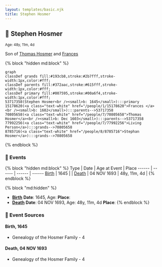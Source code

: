 ```yaml
---
layout: templates/basic.njk
title: Stephen Hosmer
---
```

## 🔵 Stephen Hosmer
<small>Age: 48y, 11m, 4d</small>

Son of [Thomas Hosmer](/people/7/70805658) and [Frances ](/people/1/15178620)

{% block "hidden md:block" %}
```mermaid
graph
classDef grands fill:#193cb8,stroke:#2b7fff,stroke-width:1px,color:#fff;
classDef parents fill:#372aac,stroke:#615fff,stroke-width:1px,color:#fff;
classDef primary fill:#007595,stroke:#00a6f4,stroke-width:1px,color:#fff;
53717358(Stephen Hosmer<br /><small>b: 1645</small>):::primary
15178620(<a class="text-white" href="/people/1/15178620">Frances </a><br /><small>b: 1602</small>):::parents-->53717358
70805658(<a class="text-white" href="/people/7/70805658">Thomas Hosmer</a><br /><small>b: Dec 1603</small>):::parents-->53717358
77992256(<a class="text-white" href="/people/7/77992256">Living Person</a>):::grands-->70805658
8785716(<a class="text-white" href="/people/8/8785716">Stephan Hosmer</a>):::grands-->70805658
```
{% endblock %}

### 📆 Events

{% block "hidden md:block" %}
Type | Date | Age at Event | Place
------ | ------ | ------ | ------
[Birth](#event-event-2) | 1645 |  |
[Death](#event-event-3) | 04 NOV 1693 | 48y, 11m, 4d |
{% endblock %}

{% block "md:hidden" %}
- **[Birth](#event-event-2)**
**Date**: 1645, Age:
**Place**:
- **[Death](#event-event-3)**
**Date**: 04 NOV 1693, Age: 48y, 11m, 4d
**Place**:
{% endblock %}

### 📰 Event Sources

#### <a id="event-event-2"></a> Birth, 1645
* Genealogy of the Hosmer Family  - 4

#### <a id="event-event-3"></a> Death, 04 NOV 1693
* Genealogy of the Hosmer Family  - 4